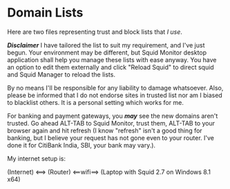 # Domain Lists
Here are two files representing trust and block lists that _I use_.

**_Disclaimer_**
I have tailored the list to suit my requirement, and I've just begun. Your environment may be different, but Squid Monitor desktop application shall help you manage these lists with ease anyway. You have an option to edit them externally and click "Reload Squid" to direct squid and Squid Manager to reload the lists.

By no means I'll be responsible for any liability to damage whatsoever. Also, please be informed that I do not endorse sites in trusted list nor am I biased to blacklist others. It is a personal setting which works for me.

For banking and payment gateways, you **_may_** see the new domains aren't trusted. Go ahead ALT-TAB to Squid Monitor, trust them, ALT-TAB to your browser again and hit refresh (I know "refresh" isn't a good thing for banking, but I believe your request has not gone even to your router. I've done it for CitiBank India, SBI, your bank may vary.).

My internet setup is:

(Internet) <==> (Router) <==wifi==> (Laptop with Squid 2.7 on Windows 8.1 x64)
